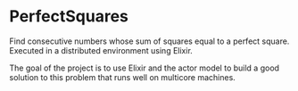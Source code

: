 # PerfectSquares
Find consecutive numbers whose sum of squares equal to a perfect square. 
Executed in a distributed environment using Elixir. 

The goal of the project is to use Elixir and the actor model to build a good solution to 
this problem that runs well on multicore machines.
